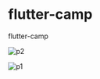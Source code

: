 # flutter-camp
flutter-camp

![p2](https://user-images.githubusercontent.com/63548716/154768276-0133aeec-b20f-4da4-a0a0-6fb66755bd22.png)

![p1](https://user-images.githubusercontent.com/63548716/154768182-2ad9cd59-857a-4e15-82c9-c27bff70e25d.png)
